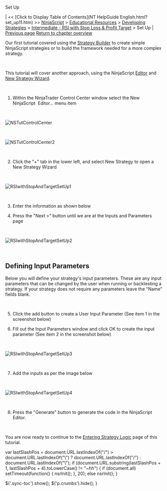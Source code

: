 ﻿










 


Set Up







| &lt;&lt; [Click to Display Table of Contents](NT HelpGuide English.html?set_up11.htm) &gt;&gt;
 [NinjaScript](ninjascript.htm) &gt; [Educational Resources](educational_resources.htm) &gt; [Developing Strategies](developing_strategies.htm) &gt; [Intermediate - RSI with Stop Loss &amp; Profit Target](intermediate_-_rsi_with_stop_l.htm) &gt;
Set Up | [Previous page](intermediate_-_rsi_with_stop_l.htm)
[Return to chapter overview](intermediate_-_rsi_with_stop_l.htm)










Our first tutorial covered using the [Strategy Builder](strategy_builder.htm) to create simple NinjaScript strategies or to build the framework needed for a more complex strategy.


 


This tutorial will cover another approach, using the NinjaScript [Editor](editor.htm) and [New Strategy Wizard](ns_wizard.htm).


 


1. Within the NinjaTrader Control Center window select the New NinjaScript  Editor... menu item


 


![NSTutControlCenter](nstutcontrolcenter.png)


 


![NSTutControlCenter2](nstutcontrolcenter2.png)


 


2. Click the "+" tab in the lower left, and select New Strategy to open a New Strategy Wizard


 


![RSIwithStopAndTargetSetUp1](rsiwithstopandtargetsetup1.png)


 


3. Enter the information as shown below


4. Press the "Next &gt;" button until we are at the Inputs and Parameters page


 


![RSIwithStopAndTargetSetUp2](rsiwithstopandtargetsetup2.png)


 


Defining Input Parameters
-------------------------


Below you will define your strategy's input parameters. These are any input parameters that can be changed by the user when running or backtesting a strategy. If your strategy does not require any parameters leave the "Name" fields blank.


 


5. Click the add button to create a User Input Parameter (See item 1 in the screenshot below)


6. Fill out the Input Parameters window and click OK to create the input parameter (See item 2 in the screenshot below)


 


![RSIwithStopAndTargetSetUp3](rsiwithstopandtargetsetup3.png)


 


7. Add the inputs as per the image below 


 


![RSIwithStopAndTargetSetUp4](rsiwithstopandtargetsetup4.png)


   

8. Press the "Generate" button to generate the code in the NinjaScript Editor.


 


You are now ready to continue to the [Entering Strategy Logic](entering_strategy_logic.htm) page of this tutorial.





 
 var lastSlashPos = document.URL.lastIndexOf("/") &gt; document.URL.lastIndexOf("\\") ? document.URL.lastIndexOf("/") : document.URL.lastIndexOf("\\");
 if (document.URL.substring(lastSlashPos + 1, lastSlashPos + 4).toLowerCase() != "~hh") {
 if (document.all) setTimeout(function() {
 nsrInit();
 }, 20);
 else nsrInit();
 }
 
 
 $('.sync-toc').show();
 $('p.crumbs').hide();
 }
 
 
 




